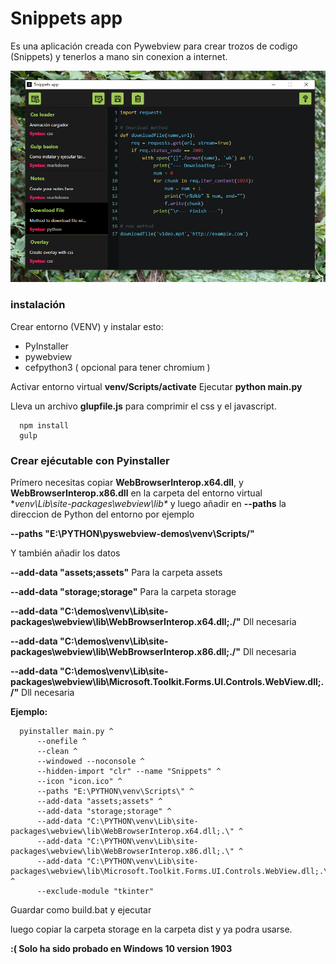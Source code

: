 # Snippets app

Es una aplicación creada con Pywebview para crear trozos de codigo (Snippets) y tenerlos a mano sin conexion a internet.

![](screenshot.png)

### instalación

Crear entorno (VENV) y instalar esto:

- PyInstaller
- pywebview
- cefpython3 ( opcional para tener chromium )

Activar entorno virtual **venv/Scripts/activate**
Ejecutar **python main.py**

Lleva un archivo **glupfile.js** para comprimir el css y el javascript.

      npm install
      gulp 
  
### Crear ejécutable con Pyinstaller

Prímero necesitas copiar **WebBrowserInterop.x64.dll**, y **WebBrowserInterop.x86.dll** en la carpeta del entorno virtual **venv\Lib\site-packages\webview\lib\** y 
luego añadir en **--paths** la direccion de Python del entorno por ejemplo 

**--paths "E:\PYTHON\pyswebview-demos\venv\Scripts/"**

Y también añadir los datos

**--add-data "assets;assets"** Para la carpeta assets
 
**--add-data "storage;storage"** Para la carpeta storage

**--add-data "C:\demos\venv\Lib\site-packages\webview\lib\WebBrowserInterop.x64.dll;./"** Dll necesaria 

**--add-data "C:\demos\venv\Lib\site-packages\webview\lib\WebBrowserInterop.x86.dll;./"** Dll necesaria

**--add-data "C:\demos\venv\Lib\site-packages\webview\lib\Microsoft.Toolkit.Forms.UI.Controls.WebView.dll;./"** Dll necesaria


**Ejemplo:**

      pyinstaller main.py ^
          --onefile ^
          --clean ^
          --windowed --noconsole ^
          --hidden-import "clr" --name "Snippets" ^
          --icon "icon.ico" ^
          --paths "E:\PYTHON\venv\Scripts\" ^
          --add-data "assets;assets" ^
          --add-data "storage;storage" ^
          --add-data "C:\PYTHON\venv\Lib\site-packages\webview\lib\WebBrowserInterop.x64.dll;.\" ^
          --add-data "C:\PYTHON\venv\Lib\site-packages\webview\lib\WebBrowserInterop.x86.dll;.\" ^
          --add-data "C:\PYTHON\venv\Lib\site-packages\webview\lib\Microsoft.Toolkit.Forms.UI.Controls.WebView.dll;.\" ^
          --exclude-module "tkinter"

Guardar como build.bat y ejecutar 

luego copiar la carpeta storage en la carpeta dist y ya podra usarse.

**:( Solo ha sido probado en Windows 10 version 1903**